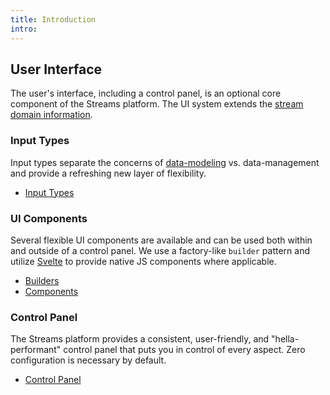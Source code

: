 ```yaml
---
title: Introduction
intro:
---
```


## User Interface

The user's interface, including a control panel, is an optional core component of the Streams platform. The UI system extends the [stream domain information](streams#domain-information).

### Input Types

Input types separate the concerns of [data-modeling](domain-entities) vs. data-management and provide a refreshing new layer of flexibility.

- [Input Types](inputs)

### UI Components

Several flexible UI components are available and can be used both within and outside of a control panel. We use a factory-like `builder` pattern and utilize [Svelte](https://svelte.dev/) to provide native JS components where applicable.

- [Builders](builders)
- [Components](components)

### Control Panel

The Streams platform provides a consistent, user-friendly, and "hella-performant" control panel that puts you in control of every aspect. Zero configuration is necessary by default.

- [Control Panel](cp)
